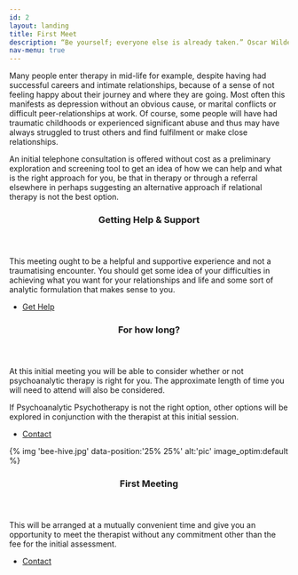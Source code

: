 ```yaml
---
id: 2
layout: landing
title: First Meet
description: “Be yourself; everyone else is already taken.” Oscar Wilde <br> Unfortunately, this is not always straightforward. being “oneself “is often a difficult journey, as from an early age we pick up expectations from many significant others and influential people in our lives.<br>
nav-menu: true
---
```


<!-- Main -->

<div id="main">

<!-- One -->

<section id="one">
	<div class="inner">
		<p>Many people enter therapy in mid-life for example, despite having had successful careers and intimate relationships, because of a sense of not feeling happy about their journey and where they are going. Most often this manifests as depression without an obvious cause, or marital conflicts or difficult peer-relationships at work. Of course, some people will have had traumatic childhoods or experienced significant abuse and thus may have always struggled to trust others and find fulfilment or make close relationships.</p>
		<p>An initial telephone consultation is offered without cost as a preliminary exploration and screening tool to get an idea of how we can help and what is the right approach for you, be that in therapy or through  a referral elsewhere in perhaps suggesting an alternative approach if relational  therapy is not the best option.</p>
	</div>
</section>

<!-- two -->

<section id="two">
		<div class="row inner">
			<div class="6u 12u$(small)">
				<div class="inner">
					<header class="major">
						<h3>Getting Help & Support</h3>
					</header>
					<p>This meeting ought to be a helpful and supportive experience and not a traumatising encounter.
						You should get some idea of your difficulties in achieving what you want for your relationships and life and some sort of analytic formulation that makes sense to you.</p>
					<ul class="actions">
						<li><a href="{{ 'contact.html' | relative_url  }}" class="button">Get Help</a></li>
					</ul>
				</div>
			</div>
			<div class="6u 12u$(small)">
				<div class="inner">
					<header class="major">
						<h3>For how long?</h3>
					</header>
					<p>At this initial meeting you will be able to consider whether or not psychoanalytic therapy is right
					for you. The approximate length of time you will need to attend will also be considered.</p>
					<p>If Psychoanalytic Psychotherapy is not the right option, other options will be explored in
					conjunction with the therapist at this initial session.</p>
					<ul class="actions">
						<li><a href="{{ 'contact.html' | relative_url  }}" class="button">Contact</a></li>
					</ul>
				</div>
			</div>
		</div>
	</section>

<section id="three" class="spotlights">
	<section>
		<div class="image">
			{% img 'bee-hive.jpg' data-position:'25% 25%' alt:'pic' image_optim:default %}
		</div>
		<div class="content">
			<div class="inner">
				<header class="major">
					<h3>First Meeting</h3>
				</header>
				<p>This will be arranged at a mutually convenient time and give you an opportunity to meet the therapist without any commitment other than the fee for the initial assessment.</p>
				<ul class="actions">
					<li><a href="{{ 'contact.html' | relative_url  }}" class="button">Contact</a></li>
				</ul>
			</div>
		</div>
	</section>
</section>

</div>
